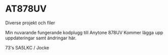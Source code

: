 # AT878UV
Diverse projekt och filer

Min nuvarande fungerande kodplugg till Anytone 878UV
Kommer lägga upp uppdateringar samt ändringar här.

73's SA5LKC / Jocke
